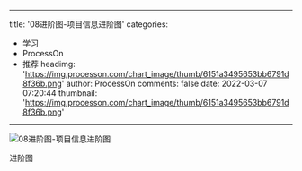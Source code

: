 
---
title: '08进阶图-项目信息进阶图'
categories: 
 - 学习
 - ProcessOn
 - 推荐
headimg: 'https://img.processon.com/chart_image/thumb/6151a3495653bb6791d8f36b.png'
author: ProcessOn
comments: false
date: 2022-03-07 07:20:44
thumbnail: 'https://img.processon.com/chart_image/thumb/6151a3495653bb6791d8f36b.png'
---

<div>   
<img class="thumb" alt="08进阶图-项目信息进阶图" src="https://img.processon.com/chart_image/thumb/6151a3495653bb6791d8f36b.png" referrerpolicy="no-referrer">
<p>进阶图</p>  
</div>
            